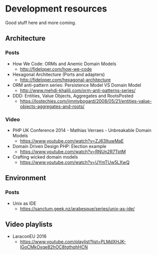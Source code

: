 # Development resources

Good stuff here and more coming.

## Architecture

### Posts

* How We Code: ORMs and Anemic Domain Models
  - http://fideloper.com/how-we-code
* Hexagonal Architecture (Ports and adapters)
  - http://fideloper.com/hexagonal-architecture
* ORM anti-pattern series: Persistence Model VS Domain Model
  - http://www.mehdi-khalili.com/orm-anti-patterns-series/
* DDD: Entities, Value Objects, Aggregates and RootsPosted
  - https://lostechies.com/jimmybogard/2008/05/21/entities-value-objects-aggregates-and-roots/

### Video

* PHP UK Conference 2014 - Mathias Verraes - Unbreakable Domain Models
  - https://www.youtube.com/watch?v=ZJ63ltuwMaE
* Domain Driven Design PHP: Election example
  - https://www.youtube.com/watch?v=RNUn2R7TptM
* Crafting wicked domain models
  - https://www.youtube.com/watch?v=UYmTUw5LXwQ


## Environment

### Posts

* Unix as IDE
  - https://sanctum.geek.nz/arabesque/series/unix-as-ide/




## Video playlists

* LaraconEU 2016
  - https://www.youtube.com/playlist?list=PLMdXHJK-lGoCMkOxqe82hOC8tgthqhHCN